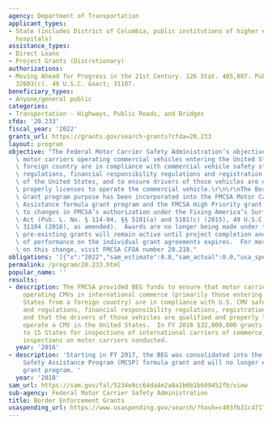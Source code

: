 ```yaml
---
agency: Department of Transportation
applicant_types:
- State (includes District of Columbia, public institutions of higher education and
  hospitals)
assistance_types:
- Direct Loans
- Project Grants (Discretionary)
authorizations:
- Moving Ahead for Progress in the 21st Century. 126 Stat. 405,807. Pub. L. 112, 141§§
  32603(c). 49 U.S.C. &sect; 31107.
beneficiary_types:
- Anyone/general public
categories:
- Transportation - Highways, Public Roads, and Bridges
cfda: '20.233'
fiscal_year: '2022'
grants_url: https://grants.gov/search-grants?cfda=20.233
layout: program
objective: "The Federal Motor Carrier Safety Administration’s objective is to ensure\
  \ motor carriers operating commercial vehicles entering the United States from a\
  \ foreign country are in compliance with commercial vehicle safety standards and\
  \ regulations, financial responsibility regulations and registration requirements\
  \ of the United States, and to ensure drivers of those vehicles are qualified and\
  \ properly licenses to operate the commercial vehicle.\r\n\r\nThe Border Enforcement\
  \ Grant program purpose has been incorporated into the FMCSA Motor Carrier Safety\
  \ Assistance formula grant program and the FMCSA High Priority grant program due\
  \ to changes in FMCSA’s authorization under the Fixing America’s Surface Transportation\
  \ Act (Pub. L. No. § 114-94, §§ 5101(a) and 5101(c) (2015), 49 U.S.C. §§ 31102(a)-(k),\
  \ 31104 (2016), as amended).  Awards are no longer being made under this CFDA; however,\
  \ pre-existing grants will remain active until project completion and/or period\
  \ of performance on the individual grant agreements expires.  For more information\
  \ on this change, visit FMCSA CFDA number 20.218."
obligations: '[{"x":"2022","sam_estimate":0.0,"sam_actual":0.0,"usa_spending_actual":6060000.0},{"x":"2023","sam_estimate":0.0,"sam_actual":0.0,"usa_spending_actual":1100000.0},{"x":"2024","sam_estimate":0.0,"sam_actual":0.0,"usa_spending_actual":0.0}]'
permalink: /program/20.233.html
popular_name: ''
results:
- description: The FMCSA provided BEG funds to ensure that motor carriers and drivers
    operating CMVs in international commerce (primarily those entering the United
    States from a foreign country) are in compliance with U.S. CMV safety standards
    and regulations, financial responsibility regulations, registration requirements,
    and that the drivers of those vehicles are qualified and properly licensed to
    operate a CMV in the United States.  In FY 2016 $32,000,000 grants were awarded
    to 15 States for inspections of international carriers of commerce, with 229,213
    inspections on motor carriers conducted.
  year: '2016'
- description: 'Starting in FY 2017, the BEG was consolidated into the Motor Carrier
    Safety Assistance Program (MCSP) formula grant and will no longer exist as a stand-alone
    grant program. '
  year: '2018'
sam_url: https://sam.gov/fal/5234e8cc64da4e2a8a1b0b1b609452fb/view
sub-agency: Federal Motor Carrier Safety Administration
title: Border Enforcement Grants
usaspending_url: https://www.usaspending.gov/search/?hash=c403fb31c4717426649142588bc2fced
---
```

